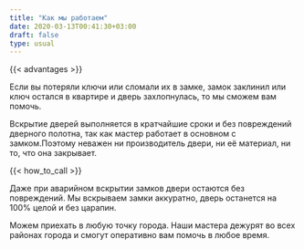 ```yaml
---
title: "Как мы работаем"
date: 2020-03-13T00:41:30+03:00
draft: false
type: usual
---
```


{{< advantages >}}

Если вы потеряли ключи или сломали их в замке, замок заклинил или ключ остался в квартире и дверь захлопнулась, то мы сможем вам помочь. 

Вскрытие дверей выполняется в кратчайшие сроки и без повреждений дверного полотна, так как мастер работает в основном с замком.Поэтому неважен ни производитель двери, ни её материал, ни то, что она закрывает.

{{< how_to_call >}}

Даже при аварийном вскрытии замков двери остаются без повреждений. Мы вскрываем замки аккуратно, дверь останется на 100% целой и без царапин. 

Можем приехать в любую точку города. Наши мастера дежурят во всех районах города и смогут оперативно вам помочь в любое время.
